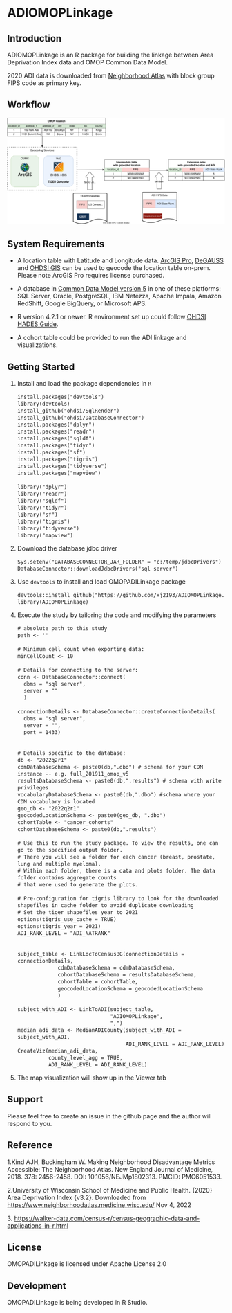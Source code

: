 # ADIOMOPLinkage

## Introduction

ADIOMOPLinkage is an R package for building the linkage between Area Deprivation Index data and OMOP Common Data Model.

2020 ADI data is downloaded from [Neighborhood Atlas](https://www.neighborhoodatlas.medicine.wisc.edu/) with block group FIPS code as primary key.

## Workflow

![ADIOMOPLinkage Workflow](images/ADI_architecture.svg)

## System Requirements

-   A location table with Latitude and Longitude data. [ArcGIS Pro](https://pro.arcgis.com/en/pro-app/latest/get-started/introducing-arcgis-pro.htm), [DeGAUSS](https://degauss.org/) and [OHDSI GIS](https://github.com/OHDSI/GIS) can be used to geocode the location table on-prem. Please note ArcGIS Pro requires license purchased.

-   A database in [Common Data Model version 5](https://ohdsi.github.io/CommonDataModel/cdm53.html) in one of these platforms: SQL Server, Oracle, PostgreSQL, IBM Netezza, Apache Impala, Amazon RedShift, Google BigQuery, or Microsoft APS.

-   R version 4.2.1 or newer. R environment set up could follow [OHDSI HADES Guide](https://ohdsi.github.io/Hades/rSetup.html).

-   A cohort table could be provided to run the ADI linkage and visualizations.

## Getting Started

1.  Install and load the package dependencies in `R`

    ```{r}
    install.packages("devtools")
    library(devtools)
    install_github("ohdsi/SqlRender")
    install_github("ohdsi/DatabaseConnector")
    install.packages("dplyr")
    install.packages("readr")
    install.packages("sqldf")
    install.packages("tidyr")
    install.packages("sf")
    install.packages("tigris")
    install.packages("tidyverse")
    install.packages("mapview")

    library("dplyr")
    library("readr")
    library("sqldf")
    library("tidyr")
    library("sf")
    library("tigris")
    library("tidyverse")
    library("mapview")
    ```

2.  Download the database jdbc driver

    ```{r}
    Sys.setenv("DATABASECONNECTOR_JAR_FOLDER" = "c:/temp/jdbcDrivers")
    DatabaseConnector::downloadJdbcDrivers("sql server")
    ```

3.  Use `devtools` to install and load OMOPADILinkage package

    ```{r}
    devtools::install_github("https://github.com/xj2193/ADIOMOPLinkage.git")
    library(ADIOMOPLinkage)
    ```

4.  Execute the study by tailoring the code and modifying the parameters

    ```{r}
    # absolute path to this study
    path <- '' 

    # Minimum cell count when exporting data:
    minCellCount <- 10

    # Details for connecting to the server:
    conn <- DatabaseConnector::connect(
      dbms = "sql server",
      server = ""
      )

    connectionDetails <- DatabaseConnector::createConnectionDetails(
      dbms = "sql server",
      server = "",
      port = 1433)


    # Details specific to the database:
    db <- "2022q2r1"
    cdmDatabaseSchema <- paste0(db,".dbo") # schema for your CDM instance -- e.g. full_201911_omop_v5
    resultsDatabaseSchema <- paste0(db,".results") # schema with write privileges
    vocabularyDatabaseSchema <- paste0(db,".dbo") #schema where your CDM vocabulary is located
    geo_db <- "2022q2r1"
    geocodedLocationSchema <- paste0(geo_db, ".dbo")
    cohortTable <- "cancer_cohorts"
    cohortDatabaseSchema <- paste0(db,".results")

    # Use this to run the study package. To view the results, one can go to the specified output folder.
    # There you will see a folder for each cancer (breast, prostate, lung and multiple myeloma).
    # Within each folder, there is a data and plots folder. The data folder contains aggregate counts
    # that were used to generate the plots.

    # Pre-configuration for tigris library to look for the downloaded shapefiles in cache folder to avoid duplicate downloading
    # Set the tiger shapefiles year to 2021
    options(tigris_use_cache = TRUE)
    options(tigris_year = 2021)
    ADI_RANK_LEVEL = "ADI_NATRANK"


    subject_table <- LinkLocToCensusBG(connectionDetails = connectionDetails,
                 cdmDatabaseSchema = cdmDatabaseSchema,
                 cohortDatabaseSchema = resultsDatabaseSchema,
                 cohortTable = cohortTable,
                 geocodedLocationSchema = geocodedLocationSchema
                 )

    subject_with_ADI <- LinkToADI(subject_table,
                                  "ADIOMOPLinkage",
                                  ",")
    median_adi_data <- MedianADICounty(subject_with_ADI = subject_with_ADI,
                                       ADI_RANK_LEVEL = ADI_RANK_LEVEL)
    CreateViz(median_adi_data,
              county_level_agg = TRUE,
              ADI_RANK_LEVEL = ADI_RANK_LEVEL)

    ```

5.  The map visualization will show up in the Viewer tab

## Support

Please feel free to create an issue in the github page and the author will respond to you.

## Reference

1.Kind AJH, Buckingham W. Making Neighborhood Disadvantage Metrics Accessible: The Neighborhood Atlas. New England Journal of Medicine, 2018. 378: 2456-2458. DOI: 10.1056/NEJMp1802313. PMCID: PMC6051533.

2.University of Wisconsin School of Medicine and Public Health. {2020} Area Deprivation Index {v3.2}. Downloaded from <https://www.neighborhoodatlas.medicine.wisc.edu/> Nov 4, 2022

3\. <https://walker-data.com/census-r/census-geographic-data-and-applications-in-r.html>

## License

OMOPADILinkage is licensed under Apache License 2.0

## Development

OMOPADILinkage is being developed in R Studio.
